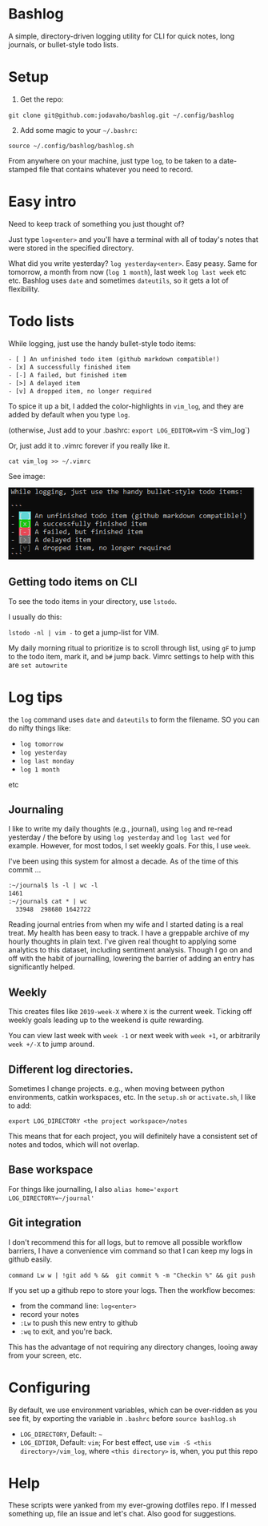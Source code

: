 # Bashlog

A simple, directory-driven logging utility for CLI for quick notes, long journals, or bullet-style todo lists.

# Setup

1. Get the repo: 

`git clone git@github.com:jodavaho/bashlog.git ~/.config/bashlog`

2. Add some magic to your `~/.bashrc`:

```
source ~/.config/bashlog/bashlog.sh
```

From anywhere on your machine, just type `log`, to be taken to a date-stamped file that contains whatever you need to record. 

# Easy intro

Need to keep track of something you just thought of? 

Just type `log<enter>` and you'll have a terminal with all of today's notes that were stored in the specified directory.

What did you write yesterday? `log yesterday<enter>`. Easy peasy.  Same for tomorrow, a month from now (`log 1 month`), last week `log last week` etc etc. Bashlog uses `date` and sometimes `dateutils`, so it gets a lot of flexibility. 

# Todo lists

While logging, just use the handy bullet-style todo items:

```
- [ ] An unfinished todo item (github markdown compatible!)
- [x] A successfully finished item
- [-] A failed, but finished item
- [>] A delayed item
- [v] A dropped item, no longer required
```

To spice it up a bit, I added the color-highlights in `vim_log`, and they are added by default when you type `log`.

(otherwise, Just add to your .bashrc: `export LOG_EDITOR=`vim -S vim_log`)

Or, just add it to .vimrc forever if you really like it.

```
cat vim_log >> ~/.vimrc
```

See image:

![bulletColor](doc/BulletColor.PNG)

## Getting todo items on CLI

To see the todo items in your directory, use `lstodo`.

I usually do this:

`lstodo -nl | vim -` to get a jump-list for VIM. 

My daily morning ritual to prioritize is to scroll through list, using `gF` to jump to the todo item, mark it, and `b#` jump back. Vimrc settings to help with this are `set autowrite`

# Log tips

the `log` command uses `date` and `dateutils` to form the filename. SO you can do nifty things like:

- `log tomorrow`
- `log yesterday`
- `log last monday`
- `log 1 month`

etc

## Journaling

I like to write my daily thoughts (e.g., journal), using `log` and re-read yesterday / the before by using `log yesterday` and `log last wed` for example. However, for most todos, I set weekly goals. For this, I use `week`.

I've been using this system for almost a decade. As of the time of this commit ...

```
:~/journal$ ls -l | wc -l
1461
:~/journal$ cat * | wc
  33948  298680 1642722
```

Reading journal entries from when my wife and I started dating is a real treat.
My health has been easy to track. I have a greppable archive of my hourly
thoughts in plain text. I've given real thought to applying some analytics to
this dataset, including sentiment analysis. Though I go on and off with the
habit of journalling, lowering the barrier of adding an entry has significantly
helped. 

## Weekly

This creates files like `2019-week-X` where `X` is the current week. Ticking off weekly goals leading up to the weekend is *quite* rewarding.

You can view last week with `week -1` or next week with `week +1`, or arbitrarily `week +/-X` to jump around. 

## Different log directories.

Sometimes I change projects. e.g., when moving between python environments, catkin workspaces, etc. In the `setup.sh` or `activate.sh`, I like to add:

```
export LOG_DIRECTORY <the project workspace>/notes
```

This means that for each project, you will definitely have a consistent set of notes and todos, which will not overlap. 

## Base workspace

For things like journalling, I also `alias home='export LOG_DIRECTORY=~/journal'`

## Git integration

I don't recommend this for all logs, but to remove all possible workflow barriers, I have a convenience vim command so that I can keep my logs in github easily. 

`command Lw w | !git add % &&  git commit % -m "Checkin %" && git push`

If you set up a github repo to store your logs. Then the workflow becomes:

- from the command line: `log<enter>`
- record your notes
- `:Lw` to push this new entry to github
- `:wq` to exit, and you're back. 

This has the advantage of not requiring any directory changes, looing away from your screen, etc. 

# Configuring

By default, we use environment variables, which can be over-ridden as you see fit, by exporting the variable in `.bashrc` before `source bashlog.sh`

- `LOG_DIRECTORY`, Default: `~`
- `LOG_EDTIOR`, Default: `vim`; For best effect, use `vim -S <this directory>/vim_log`, where `<this directory>` is, when, you put this repo

# Help

These scripts were yanked from my ever-growing dotfiles repo. If I messed something up, file an issue and let's chat. Also good for suggestions. 

